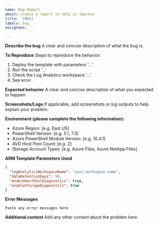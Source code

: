 ```yaml
---
name: Bug Report
about: Create a report to help us improve
title: '[BUG] '
labels: bug
assignees: ''

---
```


**Describe the bug**
A clear and concise description of what the bug is.

**To Reproduce**
Steps to reproduce the behavior:
1. Deploy the template with parameters '...'
2. Run the script '...'
3. Check the Log Analytics workspace '...'
4. See error

**Expected behavior**
A clear and concise description of what you expected to happen.

**Screenshots/Logs**
If applicable, add screenshots or log outputs to help explain your problem.

**Environment (please complete the following information):**
 - Azure Region: [e.g. East US]
 - PowerShell Version: [e.g. 5.1, 7.3]
 - Azure PowerShell Module Version: [e.g. 10.4.1]
 - AVD Host Pool Count: [e.g. 2]
 - Storage Account Types: [e.g. Azure Files, Azure NetApp Files]

**ARM Template Parameters Used**
```json
{
  "logAnalyticsWorkspaceName": "your-workspace-name",
  "dataRetentionDays": 90,
  "enableHostPoolDiagnostics": true,
  "enableStorageDiagnostics": true
}
```

**Error Messages**
```
Paste any error messages here
```

**Additional context**
Add any other context about the problem here.
